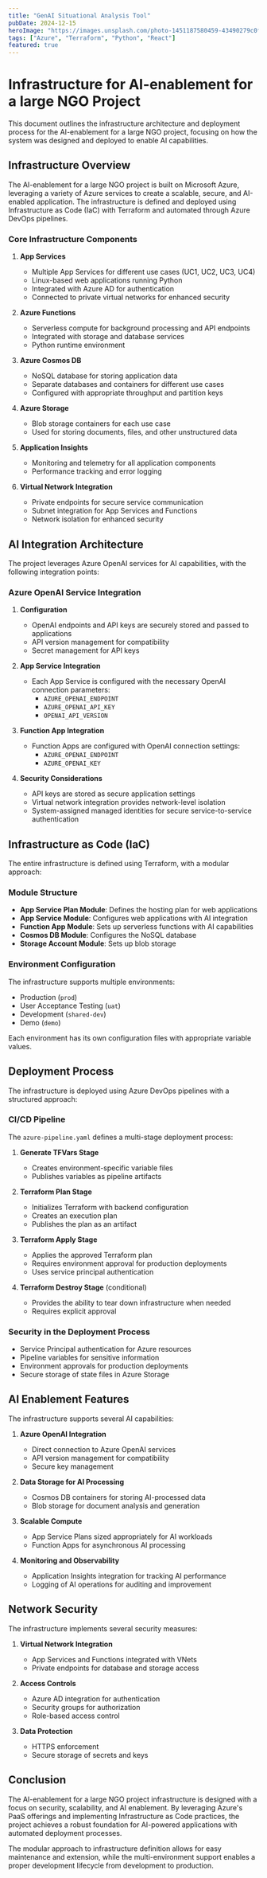 ```yaml
---
title: "GenAI Situational Analysis Tool"
pubDate: 2024-12-15
heroImage: "https://images.unsplash.com/photo-1451187580459-43490279c0fa?q=80&w=1000&auto=format&fit=crop"
tags: ["Azure", "Terraform", "Python", "React"]
featured: true
---
```

# Infrastructure for AI-enablement for a large NGO Project

This document outlines the infrastructure architecture and deployment process for the AI-enablement for a large NGO project, focusing on how the system was designed and deployed to enable AI capabilities.

## Infrastructure Overview

The AI-enablement for a large NGO project is built on Microsoft Azure, leveraging a variety of Azure services to create a scalable, secure, and AI-enabled application. The infrastructure is defined and deployed using Infrastructure as Code (IaC) with Terraform and automated through Azure DevOps pipelines.

### Core Infrastructure Components

1. **App Services**
   - Multiple App Services for different use cases (UC1, UC2, UC3, UC4)
   - Linux-based web applications running Python
   - Integrated with Azure AD for authentication
   - Connected to private virtual networks for enhanced security

2. **Azure Functions**
   - Serverless compute for background processing and API endpoints
   - Integrated with storage and database services
   - Python runtime environment

3. **Azure Cosmos DB**
   - NoSQL database for storing application data
   - Separate databases and containers for different use cases
   - Configured with appropriate throughput and partition keys

4. **Azure Storage**
   - Blob storage containers for each use case
   - Used for storing documents, files, and other unstructured data

5. **Application Insights**
   - Monitoring and telemetry for all application components
   - Performance tracking and error logging

6. **Virtual Network Integration**
   - Private endpoints for secure service communication
   - Subnet integration for App Services and Functions
   - Network isolation for enhanced security

## AI Integration Architecture

The project leverages Azure OpenAI services for AI capabilities, with the following integration points:

### Azure OpenAI Service Integration

1. **Configuration**
   - OpenAI endpoints and API keys are securely stored and passed to applications
   - API version management for compatibility
   - Secret management for API keys

2. **App Service Integration**
   - Each App Service is configured with the necessary OpenAI connection parameters:
     - `AZURE_OPENAI_ENDPOINT`
     - `AZURE_OPENAI_API_KEY`
     - `OPENAI_API_VERSION`

3. **Function App Integration**
   - Function Apps are configured with OpenAI connection settings:
     - `AZURE_OPENAI_ENDPOINT`
     - `AZURE_OPENAI_KEY`

4. **Security Considerations**
   - API keys are stored as secure application settings
   - Virtual network integration provides network-level isolation
   - System-assigned managed identities for secure service-to-service authentication

## Infrastructure as Code (IaC)

The entire infrastructure is defined using Terraform, with a modular approach:

### Module Structure

- **App Service Plan Module**: Defines the hosting plan for web applications
- **App Service Module**: Configures web applications with AI integration
- **Function App Module**: Sets up serverless functions with AI capabilities
- **Cosmos DB Module**: Configures the NoSQL database
- **Storage Account Module**: Sets up blob storage

### Environment Configuration

The infrastructure supports multiple environments:
- Production (`prod`)
- User Acceptance Testing (`uat`)
- Development (`shared-dev`)
- Demo (`demo`)

Each environment has its own configuration files with appropriate variable values.

## Deployment Process

The infrastructure is deployed using Azure DevOps pipelines with a structured approach:

### CI/CD Pipeline

The `azure-pipeline.yaml` defines a multi-stage deployment process:

1. **Generate TFVars Stage**
   - Creates environment-specific variable files
   - Publishes variables as pipeline artifacts

2. **Terraform Plan Stage**
   - Initializes Terraform with backend configuration
   - Creates an execution plan
   - Publishes the plan as an artifact

3. **Terraform Apply Stage**
   - Applies the approved Terraform plan
   - Requires environment approval for production deployments
   - Uses service principal authentication

4. **Terraform Destroy Stage** (conditional)
   - Provides the ability to tear down infrastructure when needed
   - Requires explicit approval

### Security in the Deployment Process

- Service Principal authentication for Azure resources
- Pipeline variables for sensitive information
- Environment approvals for production deployments
- Secure storage of state files in Azure Storage

## AI Enablement Features

The infrastructure supports several AI capabilities:

1. **Azure OpenAI Integration**
   - Direct connection to Azure OpenAI services
   - API version management for compatibility
   - Secure key management

2. **Data Storage for AI Processing**
   - Cosmos DB containers for storing AI-processed data
   - Blob storage for document analysis and generation

3. **Scalable Compute**
   - App Service Plans sized appropriately for AI workloads
   - Function Apps for asynchronous AI processing

4. **Monitoring and Observability**
   - Application Insights integration for tracking AI performance
   - Logging of AI operations for auditing and improvement

## Network Security

The infrastructure implements several security measures:

1. **Virtual Network Integration**
   - App Services and Functions integrated with VNets
   - Private endpoints for database and storage access

2. **Access Controls**
   - Azure AD integration for authentication
   - Security groups for authorization
   - Role-based access control

3. **Data Protection**
   - HTTPS enforcement
   - Secure storage of secrets and keys

## Conclusion

The AI-enablement for a large NGO project infrastructure is designed with a focus on security, scalability, and AI enablement. By leveraging Azure's PaaS offerings and implementing Infrastructure as Code practices, the project achieves a robust foundation for AI-powered applications with automated deployment processes.

The modular approach to infrastructure definition allows for easy maintenance and extension, while the multi-environment support enables a proper development lifecycle from development to production. 